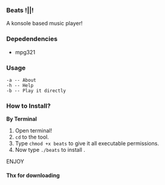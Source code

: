 ### Beats !||!
A konsole based music player!
<br>

### Depedendencies

- mpg321

### Usage
``` 
-a -- About
-h -- Help
-b -- Play it directly 
```

### How to Install?
<b>By Terminal</b>
1) Open terminal!
2) `cd` to the tool.
3) Type `chmod +x beats` to give it all executable permissions.
4) Now type `./beats` to install .<br>



ENJOY


#### Thx for downloading
